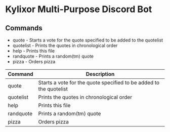 **Kylixor Multi-Purpose Discord Bot**
====================================

Commands
--------

* quote - Starts a vote for the quote specified to be added to the quotelist
* quotelist - Prints the quotes in chronological order
* help - Prints this file
* randquote - Prints a random(tm) quote
* pizza - Orders pizza

| Command   | Description
| -------   | ----------- 
| quote     | Starts a vote for the quote specified to be added to the quotelist
| quotelist | Prints the quotes in chronological order
| help      | Prints this file
| randquote | Prints a random(tm) quote
| pizza     | Orders pizza
